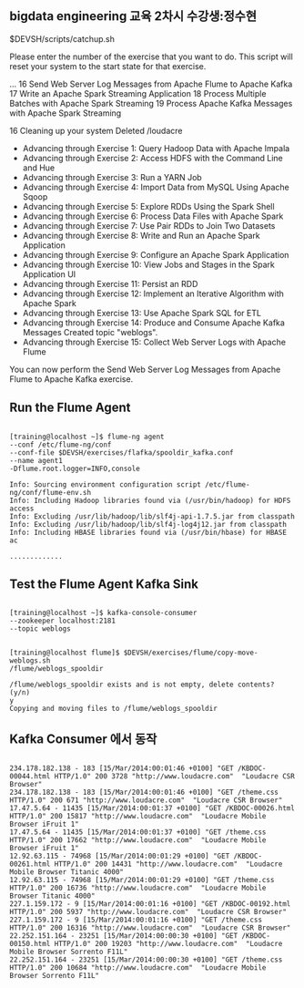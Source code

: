 ## bigdata engineering  교육 2차시 수강생:정수현

$DEVSH/scripts/catchup.sh

Please enter the number of the exercise that you want to do.
This script will reset your system to the start state for that exercise.

...
16 Send Web Server Log Messages from Apache Flume to Apache Kafka
17 Write an Apache Spark Streaming Application
18 Process Multiple Batches with Apache Spark Streaming
19 Process Apache Kafka Messages with Apache Spark Streaming

16
Cleaning up your system
Deleted /loudacre
* Advancing through Exercise 1: Query Hadoop Data with Apache Impala
* Advancing through Exercise 2: Access HDFS with the Command Line and Hue
* Advancing through Exercise 3: Run a YARN Job
* Advancing through Exercise 4: Import Data from MySQL Using Apache Sqoop
* Advancing through Exercise 5: Explore RDDs Using the Spark Shell
* Advancing through Exercise 6: Process Data Files with Apache Spark
* Advancing through Exercise 7: Use Pair RDDs to Join Two Datasets
* Advancing through Exercise 8: Write and Run an Apache Spark Application
* Advancing through Exercise 9: Configure an Apache Spark Application
* Advancing through Exercise 10: View Jobs and Stages in the Spark Application UI
* Advancing through Exercise 11: Persist an RDD
* Advancing through Exercise 12: Implement an Iterative Algorithm with Apache Spark
* Advancing through Exercise 13: Use Apache Spark SQL for ETL
* Advancing through Exercise 14: Produce and Consume Apache Kafka Messages
Created topic "weblogs".
* Advancing through Exercise 15: Collect Web Server Logs with Apache Flume

You can now perform the Send Web Server Log Messages from Apache Flume to Apache Kafka exercise.

## Run the Flume Agent
<pre><code>
[training@localhost ~]$ flume-ng agent
--conf /etc/flume-ng/conf
--conf-file $DEVSH/exercises/flafka/spooldir_kafka.conf
--name agent1
-Dflume.root.logger=INFO,console

Info: Sourcing environment configuration script /etc/flume-ng/conf/flume-env.sh
Info: Including Hadoop libraries found via (/usr/bin/hadoop) for HDFS access
Info: Excluding /usr/lib/hadoop/lib/slf4j-api-1.7.5.jar from classpath
Info: Excluding /usr/lib/hadoop/lib/slf4j-log4j12.jar from classpath
Info: Including HBASE libraries found via (/usr/bin/hbase) for HBASE ac

.............
</code></pre>

## Test the Flume Agent Kafka Sink
<pre><code>
[training@localhost ~]$ kafka-console-consumer
--zookeeper localhost:2181
--topic weblogs


[training@localhost flume]$ $DEVSH/exercises/flume/copy-move-weblogs.sh
/flume/weblogs_spooldir

/flume/weblogs_spooldir exists and is not empty, delete contents? (y/n)
y
Copying and moving files to /flume/weblogs_spooldir
</code></pre>

## Kafka Consumer 에서 동작
<pre><code>
234.178.182.138 - 183 [15/Mar/2014:00:01:46 +0100] "GET /KBDOC-00044.html HTTP/1.0" 200 3728 "http://www.loudacre.com"  "Loudacre CSR Browser"
234.178.182.138 - 183 [15/Mar/2014:00:01:46 +0100] "GET /theme.css HTTP/1.0" 200 671 "http://www.loudacre.com"  "Loudacre CSR Browser"
17.47.5.64 - 11435 [15/Mar/2014:00:01:37 +0100] "GET /KBDOC-00026.html HTTP/1.0" 200 15817 "http://www.loudacre.com"  "Loudacre Mobile Browser iFruit 1"
17.47.5.64 - 11435 [15/Mar/2014:00:01:37 +0100] "GET /theme.css HTTP/1.0" 200 17662 "http://www.loudacre.com"  "Loudacre Mobile Browser iFruit 1"
12.92.63.115 - 74968 [15/Mar/2014:00:01:29 +0100] "GET /KBDOC-00261.html HTTP/1.0" 200 14431 "http://www.loudacre.com"  "Loudacre Mobile Browser Titanic 4000"
12.92.63.115 - 74968 [15/Mar/2014:00:01:29 +0100] "GET /theme.css HTTP/1.0" 200 16736 "http://www.loudacre.com"  "Loudacre Mobile Browser Titanic 4000"
227.1.159.172 - 9 [15/Mar/2014:00:01:16 +0100] "GET /KBDOC-00192.html HTTP/1.0" 200 5937 "http://www.loudacre.com"  "Loudacre CSR Browser"
227.1.159.172 - 9 [15/Mar/2014:00:01:16 +0100] "GET /theme.css HTTP/1.0" 200 16316 "http://www.loudacre.com"  "Loudacre CSR Browser"
22.252.151.164 - 23251 [15/Mar/2014:00:00:30 +0100] "GET /KBDOC-00150.html HTTP/1.0" 200 19203 "http://www.loudacre.com"  "Loudacre Mobile Browser Sorrento F11L"
22.252.151.164 - 23251 [15/Mar/2014:00:00:30 +0100] "GET /theme.css HTTP/1.0" 200 10684 "http://www.loudacre.com"  "Loudacre Mobile Browser Sorrento F11L"
</code></pre>

